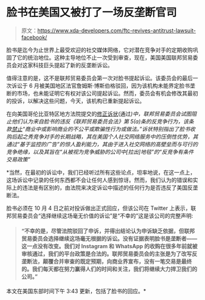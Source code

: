 # 脸书在美国又被打了一场反垄断官司

> 原文：<https://www.xda-developers.com/ftc-revives-antitrust-lawsuit-facebook/>

脸书是迄今为止世界上最受欢迎的社交媒体网络，它对潜在竞争对手的定期收购巩固了它的统治地位。这种主导地位不止一次受到审查，现在，美国美国联邦贸易委员会对这家科技巨头提起了新的反垄断诉讼。

值得注意的是，这不是联邦贸易委员会第一次对脸书提起诉讼。该委员会的最后一次诉讼于 6 月被美国地区法官詹姆斯·博斯伯格驳回，因为该机构未能界定脸书垄断的市场，也未能证明它有权对该公司提起诉讼。然而，委员会有机会修改其最初的投诉，以解决这些问题，今天，该机构已重新提起诉讼。

在向美国哥伦比亚特区地方法院提交的[修正诉状](https://storage.courtlistener.com/recap/gov.uscourts.dcd.224921/gov.uscourts.dcd.224921.75.1_1.pdf)(通过[](https://www.cnbc.com/2021/08/19/ftc-files-new-antitrust-complaint-against-facebook.html)*)中，联邦贸易委员会试图阻止他们认为来自脸书的违反《联邦贸易委员会法》第 5(a)条的反竞争行为，该条款[禁止](https://www.federalreserve.gov/boarddocs/supmanual/cch/ftca.pdf)“商业中或影响商业的不公平或欺骗性行为或做法。”诉状特别指出了脸书收购后起之秀竞争对手的长期战略，其在美国个人社交网络服务中的压倒性优势，其通过“基于监控的广告”的惊人盈利能力，其由于进入社交网络的高壁垒而与可行的竞争绝缘，以及其旨在“从被视为竞争威胁的公司中[拉出]地毯”的“反竞争有条件交易政策”*

 *当然，在最初的诉讼中，我们已经听过所有这些论点，坦率地说，在这一点上，这场诉讼中记录的任何东西都不会让任何人感到惊讶。然而，我们认为的错误和实际上的违法是有区别的，由法院来决定诉讼中描述的任何行为是否违反了美国反垄断法。

脸书必须在 10 月 4 日之前对投诉做出正式回应，但该公司在 Twitter 上表示，联邦贸易委员会“选择继续这场毫无价值的诉讼”是“不幸的”这是该公司的完整声明:

> #### “不幸的是，尽管法院驳回了申诉，并得出结论认为申诉缺乏依据，但联邦贸易委员会选择继续这场毫无根据的诉讼。没有证据表明脸书是垄断者——这一点没有改变。我们对 Instagram 和 WhatsApp 的收购在很多年前就被审核通过，我们的平台政策是合法的。联邦贸易委员会的主张是为了改写反垄断法，颠覆合并审查的既定预期，向商业界宣布，没有一笔交易是最终的。我们每天都在努力赢得人们的时间和关注，我们将继续大力捍卫我们的公司。”

本文在美国东部时间下午 3:43 更新，包括了脸书的回应。*